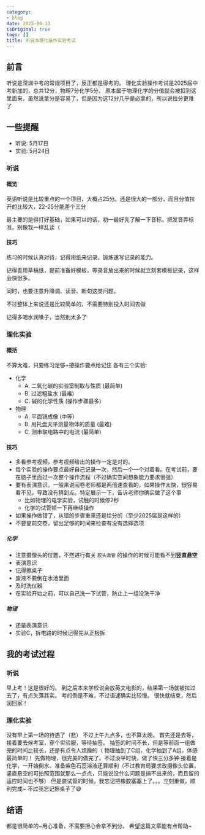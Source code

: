 ```yaml
---
category:
- blog
date: 2025-06-13
isOriginal: true
tags: []
title: 听说与理化操作实验考试
---
```

## 前言
听说是深圳中考的常规项目了，反正都是得考的。
理化实验操作考试是2025届中考新加的，总共12分，物理7分化学5分。
原本属于物理化学的分值就会被扣到这里面来，虽然说拿分是容易了，但是因为这12分几乎是必拿的，所以说拉分更难了
## 一些提醒
- 听说: 5月17日
- 实验: 5月24日
### 听说
#### 概览
英语听说是比较重点的一个项目，大概占25分。还是很大的一部分，而且分值拉开的比较大，22-25分能差个三分

最主要的是得打好基础，如果可以的话，初一最好先了解一下音标，把发音弄标准。别像我一样乱读（
#### 技巧
练习的时候认真对待，记得用纸来记录，锻炼速写记录的能力。

记得善用草稿纸，提前准备好模板，等录音放出来的时候就立刻套模板记录，这样会快很多。

同时，也要注意升降调、读音、断句这类问题。

不过整体上来说还是比较简单的，不需要特别投入时间去做

记得多喝水润嗓子，当然别太多了
### 理化实验
#### 概括
不算太难，只要练习足够+把操作要点给记住
各有三个实验:
- 化学
    - A. 二氧化碳的实验室制取与性质 (最简单)
    - B. 过滤粗盐水 (最难)
    - C. 碱的化学性质 (操作步骤最多)
- 物理
    - A. 平面镜成像 (中等)
    - B. 用托盘天平测量物体的质量 (最难)
    - C. 测串联电路中的电流 (最简单)

#### 技巧
- 多看参考视频，参考视频给出的操作一定是对的。
- 每个实验的操作要点最好自己记录一次，然后一个一个对着看。在考试前，要在脑子里面过一次整个操作流程（不过确实空间想象能力要求很强）
- 要有表演意识。一般来说阅卷老师都是两倍速查看的，如果操作太快，很容易看不见，导致没有猜到点。特定展示一下，告诉老师你确实做了这个事
    - 比如物理的电学实验，试触的时候停2秒
    - 化学的试管顿一下再继续操作
- 如果操作做错了，从错的步骤重来还是给分的（至少2025届是这样的）
- 不要提前交卷，留出足够的时间来检查有没有选择选项
##### 化学
- 注意摄像头的位置，不然进行有关 `胶头滴管` 的操作的时候可能看不到**竖直悬空**
- 表演意识
- 记得擦桌子
- 废液不要倒在水池里面
- 及时洗仪器
- 在实验开始之前，可以自己洗一下试管，防止上一组没洗干净
##### 物理
- 还是表演意识
- 实验C，拆电路的时候记得先从正极拆
## 我的考试过程
### 听说
早上考！这是很好的。
到之后本来学校说会放英文电影的，结果第一场就被拉过去了，有点失落其实。
考的倒是不难，不过语速确实比较慢。
很快就结束，然后润回家！
### 理化实验
没有早上第一场的待遇了（悲）
不过上午九点多，也不算太晚。
首先还是去等，接着要去候考室，穿个实验服，等待抽签。
抽签的时间不长，但是等前面一组做完的时间比较长，还是有点令人烦躁的（
物理抽到了C组，化学抽到了A组，体感最简单的！
先做物理，很完美的做完了。不过没平时快，做了快三分多钟
接着是化学，一开始倒水、准备紫色石蕊溶液还算顺利（不过教育局要求改摄像头位置，竖直悬空的可拍照范围就那么一点点，只能说没什么问题是搞不出来的，而且留的适应时间也不够）
但是装试管的时候，我忘记把橡胶塞塞上了。。。立刻重做，顺利完成~
不过我忘记擦桌子了😅

## 结语
都是很简单的~用心准备，不需要担心会拿不到分。
希望这篇文章能有点帮助~